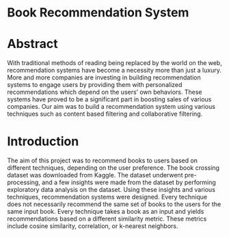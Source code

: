 # Book Recommendation System
# Abstract
With traditional methods of reading being replaced by the world on the web, recommendation systems
have become a necessity more than just a luxury. More and more companies are investing in building
recommendation systems to engage users by providing them with personalized recommendations which
depend on the users’ own behaviors. These systems have proved to be a significant part in boosting sales
of various companies. Our aim was to build a recommendation system using various techniques such as
content based filtering and collaborative filtering.
# Introduction
The aim of this project was to recommend books to users based on different techniques, depending on the
user preference. The book crossing dataset was downloaded from Kaggle. The dataset underwent
pre-processing, and a few insights were made from the dataset by performing exploratory data analysis on
the dataset. Using these insights and various techniques, recommendation systems were designed.
Every technique does not necessarily recommend the same set of books to the users for the same input
book. Every technique takes a book as an input and yields recommendations based on a different
similarity metric. These metrics include cosine similarity, correlation, or k-nearest neighbors.
